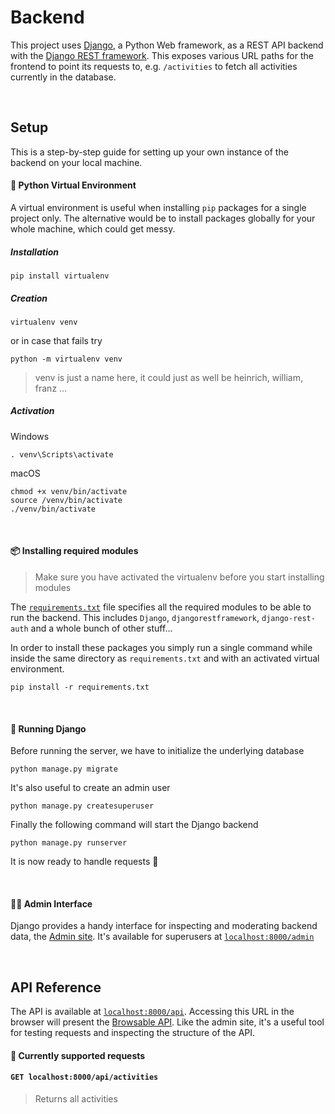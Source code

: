 # Backend

This project uses [Django](https://www.djangoproject.com/), a Python Web framework, as a REST API backend with the [Django REST framework](https://www.django-rest-framework.org/). This exposes various URL paths for the frontend to point its requests to, e.g. `/activities` to fetch all activities currently in the database.

<br>

## Setup

This is a step-by-step guide for setting up your own instance of the backend on your local machine.

#### 🌟 Python Virtual Environment

A virtual environment is useful when installing `pip` packages for a single project only. The alternative would be to install packages globally for your whole machine, which could get messy.

##### Installation

```
pip install virtualenv
```

##### Creation

```
virtualenv venv
```

or in case that fails try

```
python -m virtualenv venv
```

> venv is just a name here, it could just as well be heinrich, william, franz ...

##### Activation

Windows

```
. venv\Scripts\activate
```

macOS

```
chmod +x venv/bin/activate
source /venv/bin/activate
./venv/bin/activate
```

<br>

#### 📦 Installing required modules

> Make sure you have activated the virtualenv before you start installing modules

The [`requirements.txt`](requirements.txt) file specifies all the required modules to be able to run the backend. This includes `Django`, `djangorestframework`, `django-rest-auth` and a whole bunch of other stuff...

In order to install these packages you simply run a single command while inside the same directory as `requirements.txt` and with an activated virtual environment.

```
pip install -r requirements.txt
```

<br>

#### 🏇 Running Django

Before running the server, we have to initialize the underlying database

```
python manage.py migrate
```

It's also useful to create an admin user

```
python manage.py createsuperuser
```

Finally the following command will start the Django backend

```
python manage.py runserver
```

It is now ready to handle requests 🥳

<br>

#### 🧙‍♂️ Admin Interface

Django provides a handy interface for inspecting and moderating backend data, the [Admin site](https://docs.djangoproject.com/en/3.1/ref/contrib/admin/). It's available for superusers at [`localhost:8000/admin`](http://localhost:8000/admin)

<br>

## API Reference

The API is available at [`localhost:8000/api`](http://localhost:8000/api). Accessing this URL in the browser will present the [Browsable API](https://www.django-rest-framework.org/topics/browsable-api/). Like the admin site, it's a useful tool for testing requests and inspecting the structure of the API.

#### 🤝 Currently supported requests

#### `GET localhost:8000/api/activities`

> Returns all activities
